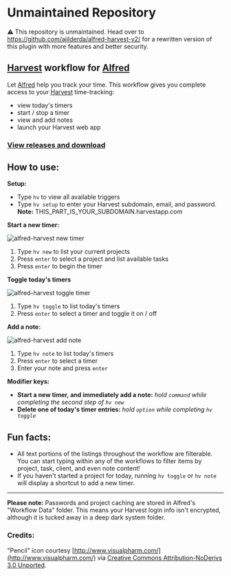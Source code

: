 # Unmaintained Repository

⚠️ This repository is unmaintained. Head over to https://github.com/ajilderda/alfred-harvest-v2/ for a rewritten version of this plugin with more features and better security.

## [Harvest][1] workflow for [Alfred][2]

Let [Alfred][2] help you track your time. This workflow gives you complete access to your [Harvest][1] time-tracking:

* view today's timers
* start / stop a timer
* view and add notes
* launch your Harvest web app

### [View releases and download](https://github.com/neilrenicker/alfred-harvest/releases)

## How to use:

**Setup:**

* Type `hv` to view all available triggers
* Type `hv setup` to enter your Harvest subdomain, email, and password. **Note:** THIS_PART_IS_YOUR_SUBDOMAIN.harvestapp.com

**Start a new timer:**

![alfred-harvest new timer](http://f.cl.ly/items/0R2w093T4505281R272V/harvest-new.gif)

1. Type `hv new` to list your current projects
2. Press `enter` to select a project and list available tasks
3. Press `enter` to begin the timer

**Toggle today's timers**

![alfred-harvest toggle timer](http://f.cl.ly/items/0V3d0B0T0H310q1C0X2S/harvest-toggle.gif)

1. Type `hv toggle` to list today's timers
2. Press `enter` to select a timer and toggle it on / off

**Add a note:**

![alfred-harvest add note](http://f.cl.ly/items/0P3B0b03102X2M2t153f/harvest-note.gif)

1. Type `hv note` to list today's timers
2. Press `enter` to select a timer
3. Enter your note and press `enter`

**Modifier keys:**

* **Start a new timer, and immediately add a note:** *hold `command` while completing the second step of `hv new`*
* **Delete one of today's timer entries:** *hold `option` while completing `hv toggle`*

## Fun facts:

* All text portions of the listings throughout the workflow are filterable. You can start typing within any of the workflows to filter items by project, task, client, and even note content!
* If you haven't started a project for today, running `hv toggle` or `hv note` will display a shortcut to add a new timer.

[1]: http://www.getharvest.com/
[2]: http://www.alfredapp.com/

---

**Please note:** Passwords and project caching are stored in Alfred's "Workflow Data" folder. This means your Harvest login info isn't encrypted, although it is tucked away in a deep dark system folder.

### Credits:

"Pencil" icon courtesy [http://www.visualpharm.com/](http://www.visualpharm.com/) via [Creative Commons Attribution-NoDerivs 3.0 Unported](http://icons8.com/license/).